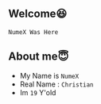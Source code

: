 ## Welcome😆
`NumeX Was Here`

## About me😇
- My Name is `NumeX`
- Real Name : `Christian`
- Im `19` Y'old
